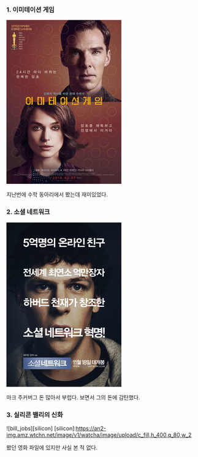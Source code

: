 

### 1. 이미테이션 게임
![allen](/assets/images/allen.png)

지난번에 수학 동아리에서 봤는데 재미있었다.

### 2. 소셜 네트워크 
![mark](/assets/images/mark.png)

마크 주커버그 돈 많아서 부럽다. 보면서 그의 돈에 감탄했다. 

### 3. 실리콘 밸리의 신화
![bill_jobs][silicon]
[silicon]:https://an2-img.amz.wtchn.net/image/v1/watcha/image/upload/c_fill,h_400,q_80,w_2

봤던 영화 파일에 있지만 사실 본 적 없다. 
